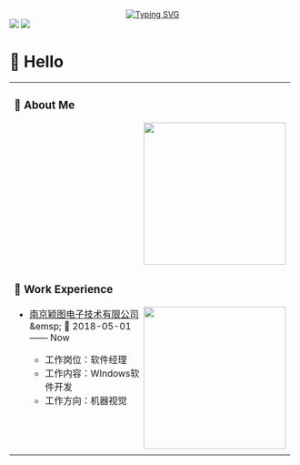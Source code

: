   <!-- dynamic typing effect 动态打字效果 -->

  <div align="center">
    <a href="https://blog.sunguoqi.com/">
      <img src="https://readme-typing-svg.demolab.com?font=Fira+Code&pause=1000&width=435&lines=console.log(%22Hello%2C%20World%22);君不见黄河之水天上来，奔流到海不复回&center=true&size=23" alt="Typing SVG" />
    </a>
  </div>

  <!-- knock code pictures 敲代码的图片 -->
  <img src="https://cdn.jsdelivr.net/gh/sun0225SUN/sun0225SUN/assets/images/coding.gif" />  

<!-- Snake Code Contribution Map 贪吃蛇代码贡献图 -->
  <img src="https://cdn.jsdelivr.net/gh/sun0225SUN/sun0225SUN/profile-snake-contrib/github-contribution-grid-snake-dark.svg" />

</div>

#  🙋 Hello

<table>
<tr><td>


<!-- About me 关于我 -->

### 🤺 About Me

<img align="right" width="250" src="https://cdn.jsdelivr.net/gh/OutSideZK/OutSideZK/assets/images/hi.gif" />

</td></tr>

<tr>
<td>
  
### 🏢 Work Experience

<img align="right" width="250" src="https://cdn.jsdelivr.net/gh/sun0225SUN/sun0225SUN/assets/images/hi.gif" />

- [南京颖图电子技术有限公司]([https://www.nio.cn/](https://www.ytxvision.cn/)) &emsp; 📌 2018-05-01 —— Now

  - 工作岗位：软件经理
  - 工作内容：WIndows软件开发
  - 工作方向：机器视觉

</td>
</tr>

<tr><td>

<!--
**OutSideZK/OutSideZK** is a ✨ _special_ ✨ repository because its `README.md` (this file) appears on your GitHub profile.

Here are some ideas to get you started:

- 🔭 I’m currently working on ...
- 🌱 I’m currently learning ...
- 👯 I’m looking to collaborate on ...
- 🤔 I’m looking for help with ...
- 💬 Ask me about ...
- 📫 How to reach me: ...
- 😄 Pronouns: ...
- ⚡ Fun fact: ...
-->
